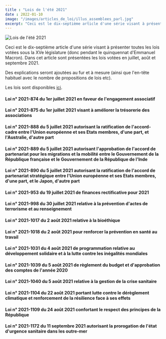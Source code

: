 ```yaml
---
title : "Lois de l'été 2021"
date : 2022-01-10
image: "/images/articles_de_loi/illus_assemblees_parl.jpg"
excerpt: "Ceci est le dix-septième article d'une série visant à présenter toutes les lois votées sous la XVe législature (donc pendant le quinquennat d'Emmanuel Macron). Dans cet article sont présentées les lois votées en juillet, août et septembre 2021."
---
```


![Lois de l'été 2021](/images/articles_de_loi/illus_assemblees_parl.jpg)

Ceci est le dix-septième article d'une série visant à présenter toutes les lois votées sous la XVe législature (donc pendant le quinquennat d'Emmanuel Macron). Dans cet article sont présentées les lois votées en juillet, août et septembre 2021.  

Des explications seront ajoutées au fur et à mesure (ainsi que l'en-tête habituel avec le nombre de propositions de lois etc).

Les lois sont disponibles [ici](https://www.legifrance.gouv.fr/search/jorf?tab_selection=jorf&query=%7B(%40ALL%5Bt%22*%22%5D)%7D&isAdvancedResult=true&datePublication=01%2F07%2F2021+%3E+30%2F09%2F2021&nature=o_ZqUg%3D%3D&typePagination=DEFAUT&sortValue=SIGNATURE_DATE_ASC&pageSize=25&page=1&tab_selection=jorf#jorf).

#### Loi n° 2021-874 du 1er juillet 2021 en faveur de l'engagement associatif ####

#### Loi n° 2021-875 du 1er juillet 2021 visant à améliorer la trésorerie des associations ####

#### Loi n° 2021-888 du 5 juillet 2021 autorisant la ratification de l'accord-cadre entre l'Union européenne et ses Etats membres, d'une part, et l'Australie, d'autre part ####

#### Loi n° 2021-889 du 5 juillet 2021 autorisant l'approbation de l'accord de partenariat pour les migrations et la mobilité entre le Gouvernement de la République française et le Gouvernement de la République de l'Inde ####

#### Loi n° 2021-890 du 5 juillet 2021 autorisant la ratification de l'accord de partenariat stratégique entre l'Union européenne et ses Etats membres, d'une part, et le Japon, d'autre part ####

#### Loi n° 2021-953 du 19 juillet 2021 de finances rectificative pour 2021 ####

#### Loi n° 2021-998 du 30 juillet 2021 relative à la prévention d'actes de terrorisme et au renseignement ####

#### Loi n° 2021-1017 du 2 août 2021 relative à la bioéthique ####

#### Loi n° 2021-1018 du 2 août 2021 pour renforcer la prévention en santé au travail ####

#### Loi n° 2021-1031 du 4 août 2021 de programmation relative au développement solidaire et à la lutte contre les inégalités mondiales ####

#### Loi n° 2021-1039 du 5 août 2021 de règlement du budget et d'approbation des comptes de l'année 2020 ####

#### Loi n° 2021-1040 du 5 août 2021 relative à la gestion de la crise sanitaire ####

#### Loi n° 2021-1104 du 22 août 2021 portant lutte contre le dérèglement climatique et renforcement de la résilience face à ses effets ####

 #### Loi n° 2021-1109 du 24 août 2021 confortant le respect des principes de la République ####
 
 #### Loi n° 2021-1172 du 11 septembre 2021 autorisant la prorogation de l'état d'urgence sanitaire dans les outre-mer ####
